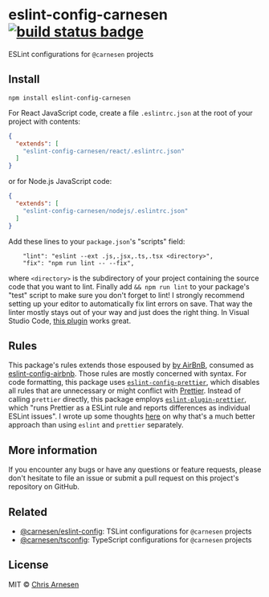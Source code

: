 # eslint-config-carnesen [![build status badge](https://github.com/carnesen/eslint-config/workflows/test/badge.svg)](https://github.com/carnesen/eslint-config/actions?query=workflow%3Atest+branch%3Amaster)

ESLint configurations for `@carnesen` projects

## Install
```
npm install eslint-config-carnesen
```
For React JavaScript code, create a file `.eslintrc.json` at the root of your project with contents:

```json
{
  "extends": [
    "eslint-config-carnesen/react/.eslintrc.json"
  ]
}
```
or for Node.js JavaScript code:
```json
{
  "extends": [
    "eslint-config-carnesen/nodejs/.eslintrc.json"
  ]
}
```
Add these lines to your `package.json`'s "scripts" field:
```
    "lint": "eslint --ext .js,.jsx,.ts,.tsx <directory>",
    "fix": "npm run lint -- --fix",
```
where `<directory>` is the subdirectory of your project containing the source code that you want to lint. Finally add `&& npm run lint` to your package's "test" script to make sure you don't forget to lint! I strongly recommend setting up your editor to automatically fix lint errors on save. That way the linter mostly stays out of your way and just does the right thing. In Visual Studio Code, [this plugin](https://marketplace.visualstudio.com/items?itemName=dbaeumer.vscode-eslint) works great.

## Rules
This package's rules extends those espoused by [by AirBnB](https://github.com/airbnb/javascript), consumed as [eslint-config-airbnb](https://www.npmjs.com/package/eslint-config-airbnb). Those rules are mostly concerned with syntax. For code formatting, this package uses [`eslint-config-prettier`](https://github.com/prettier/eslint-config-prettier), which disables all rules that are unnecessary or might conflict with [Prettier](https://prettier.io/). Instead of calling `prettier` directly, this package employs [`eslint-plugin-prettier`](https://github.com/prettier/eslint-plugin-prettier), which "runs Prettier as a ESLint rule and reports differences as individual ESLint issues". I wrote up some thoughts [here](https://github.com/googleapis/google-cloud-node/issues/2842#issuecomment-425229710) on why that's a much better approach than using `eslint` and `prettier` separately.

## More information
If you encounter any bugs or have any questions or feature requests, please don't hesitate to file an issue or submit a pull request on this project's repository on GitHub.

## Related
- [@carnesen/eslint-config](https://github.com/carnesen/eslint-config): TSLint configurations for `@carnesen` projects
- [@carnesen/tsconfig](https://github.com/carnesen/tsconfig): TypeScript configurations for `@carnesen` projects

## License

MIT © [Chris Arnesen](https://www.carnesen.com)
